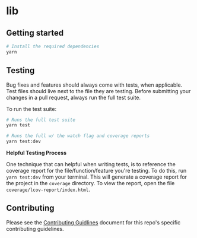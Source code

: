 # lib

## Getting started

```bash
# Install the required dependencies
yarn
```

## Testing

Bug fixes and features should always come with tests, when applicable. Test files should live next to the file they are testing. Before submitting your changes in a pull request, always run the full test suite.

To run the test suite:

```bash
# Runs the full test suite
yarn test

# Runs the full w/ the watch flag and coverage reports
yarn test:dev
```

**Helpful Testing Process**

One technique that can helpful when writing tests, is to reference the coverage report for the file/function/feature you're testing. To do this, run `yarn test:dev` from your terminal. This will generate a coverage report for the project in the `coverage` directory. To view the report, open the file `coverage/lcov-report/index.html`. 

## Contributing

Please see the [Contributing Guidlines](CONTRIBUTING.md) document for this repo's specific contributing guidelines.
